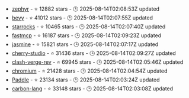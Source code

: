 - [zephyr](https://github.com/zephyrproject-rtos/zephyr) - ⭐ 12882 stars - 🕒 2025-08-14T02:08:53Z updated
- [bevy](https://github.com/bevyengine/bevy) - ⭐ 41012 stars - 🕒 2025-08-14T02:07:55Z updated
- [starrocks](https://github.com/StarRocks/starrocks) - ⭐ 10465 stars - 🕒 2025-08-14T02:07:40Z updated
- [fastmcp](https://github.com/jlowin/fastmcp) - ⭐ 16187 stars - 🕒 2025-08-14T02:09:23Z updated
- [jasmine](https://github.com/jasmine/jasmine) - ⭐ 15821 stars - 🕒 2025-08-14T02:07:17Z updated
- [cherry-studio](https://github.com/CherryHQ/cherry-studio) - ⭐ 31436 stars - 🕒 2025-08-14T02:09:27Z updated
- [clash-verge-rev](https://github.com/clash-verge-rev/clash-verge-rev) - ⭐ 69945 stars - 🕒 2025-08-14T02:05:46Z updated
- [chromium](https://github.com/chromium/chromium) - ⭐ 21428 stars - 🕒 2025-08-14T02:04:54Z updated
- [Paddle](https://github.com/PaddlePaddle/Paddle) - ⭐ 23134 stars - 🕒 2025-08-14T02:03:24Z updated
- [carbon-lang](https://github.com/carbon-language/carbon-lang) - ⭐ 33148 stars - 🕒 2025-08-14T02:03:08Z updated
